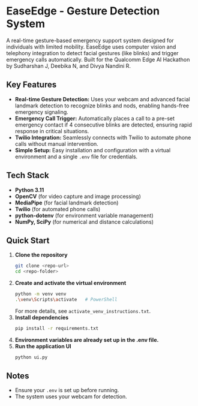 # EaseEdge - Gesture Detection System

A real-time gesture-based emergency support system designed for individuals with limited mobility. EaseEdge uses computer vision and telephony integration to detect facial gestures (like blinks) and trigger emergency calls automatically. Built for the Qualcomm Edge AI Hackathon by Sudharshan J, Deebika N, and Divya Nandini R.

## Key Features
- **Real-time Gesture Detection:** Uses your webcam and advanced facial landmark detection to recognize blinks and nods, enabling hands-free emergency signaling.
- **Emergency Call Trigger:** Automatically places a call to a pre-set emergency contact if 4 consecutive blinks are detected, ensuring rapid response in critical situations.
- **Twilio Integration:** Seamlessly connects with Twilio to automate phone calls without manual intervention.
- **Simple Setup:** Easy installation and configuration with a virtual environment and a single `.env` file for credentials.

## Tech Stack
- **Python 3.11**
- **OpenCV** (for video capture and image processing)
- **MediaPipe** (for facial landmark detection)
- **Twilio** (for automated phone calls)
- **python-dotenv** (for environment variable management)
- **NumPy, SciPy** (for numerical and distance calculations)

## Quick Start
1. **Clone the repository**
   ```sh
   git clone <repo-url>
   cd <repo-folder>
   ```
2. **Create and activate the virtual environment**
   ```sh
   python -m venv venv
   .\venv\Scripts\activate   # PowerShell
   ```
   For more details, see `activate_venv_instructions.txt`.
3. **Install dependencies**
   ```sh
   pip install -r requirements.txt
   ```
4. **Environment variables are already set up in the .env file.**
5. **Run the application UI**
   ```sh
   python ui.py
   ```

## Notes
- Ensure your `.env` is set up before running.
- The system uses your webcam for detection. 
